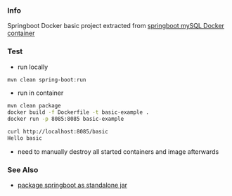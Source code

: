 ### Info

Springboot Docker basic project extracted from [springboot mySQL Docker container](https://github.com/TechPrimers/docker-mysql-spring-boot-example)
### Test

* run locally
```sh
mvn clean spring-boot:run
```
* run in container
```sh
mvn clean package
docker build -f Dockerfile -t basic-example . 
docker run -p 8085:8085 basic-example
```
```sh
curl http://localhost:8085/basic
Hello basic
```
- need to manually destroy all started containers and image afterwards

### See Also
  * [package springboot as standalone jar](https://www.baeldung.com/spring-boot-run-maven-vs-executable-jar)
